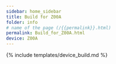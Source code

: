 ```yaml
---
sidebar: home_sidebar
title: Build for Z00A
folder: info
# name of the page (/{{permalink}}.html)
permalink: Build_for_Z00A.html
device: Z00A
---
```

{% include templates/device_build.md %}
